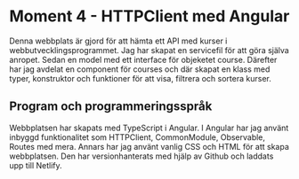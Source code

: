 # Moment 4 - HTTPClient med Angular

Denna webbplats är gjord för att hämta ett API med kurser i webbutvecklingsprogrammet. Jag har skapat en servicefil för att göra själva anropet. 
Sedan en model med ett interface för objeketet course. Därefter har jag avdelat en component
för courses och där skapat en klass med typer, konstruktor och funktioner för att visa, filtrera
och sortera kurser.

## Program och programmeringsspråk

Webbplatsen har skapats med TypeScript i Angular. I Angular har jag använt inbyggd funktionalitet som HTTPClient, CommonModule, Observable, Routes med mera. Annars har jag använt vanlig CSS och HTML för att skapa webbplatsen. Den har versionhanterats med hjälp av Github och laddats upp till Netlify.